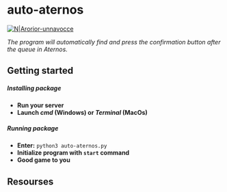 # auto-aternos
[![N|Arorior-unnavocce](https://srv2.imgonline.com.ua/result_img/imgonline-com-ua-Compressed-1MfvXwMbnROXPuS.jpg)](https://github.com/Arorior)

*The program will automatically find and press the confirmation 
button after the queue in Aternos.*

## Getting started
##### Installing package
+ **Run your server**
+ **Launch _cmd_ (Windows) or _Terminal_ (MacOs)**
##### Running package
+ **Enter:** 
```python3 auto-aternos.py```
+ **Initialize program with ```start``` command**
+ **Good game to you**

## Resourses
